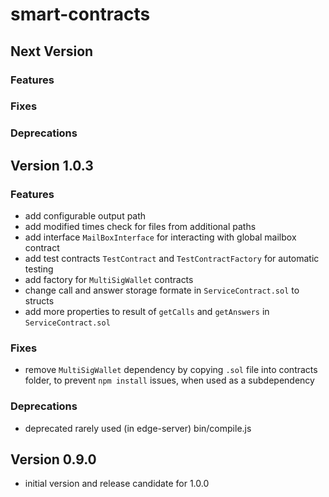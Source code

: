 # smart-contracts

## Next Version
### Features
### Fixes
### Deprecations

## Version 1.0.3
### Features
- add configurable output path
- add modified times check for files from additional paths
- add interface `MailBoxInterface` for interacting with global mailbox contract
- add test contracts `TestContract` and `TestContractFactory` for automatic testing
- add factory for `MultiSigWallet` contracts
- change call and answer storage formate in `ServiceContract.sol` to structs
- add more properties to result of `getCalls` and `getAnswers` in `ServiceContract.sol`

### Fixes
- remove `MultiSigWallet` dependency by copying `.sol` file into contracts folder, to prevent `npm install` issues, when used as a subdependency

### Deprecations
- deprecated rarely used (in edge-server) bin/compile.js


## Version 0.9.0
- initial version and release candidate for 1.0.0
